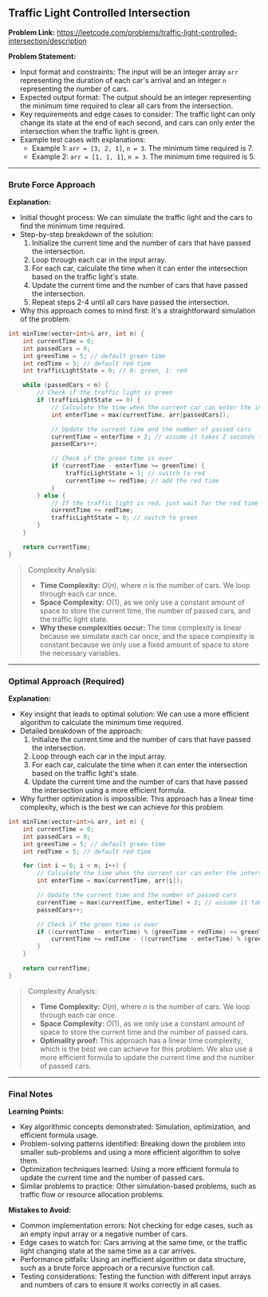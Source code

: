 ## Traffic Light Controlled Intersection

**Problem Link:** https://leetcode.com/problems/traffic-light-controlled-intersection/description

**Problem Statement:**
- Input format and constraints: The input will be an integer array `arr` representing the duration of each car's arrival and an integer `n` representing the number of cars.
- Expected output format: The output should be an integer representing the minimum time required to clear all cars from the intersection.
- Key requirements and edge cases to consider: The traffic light can only change its state at the end of each second, and cars can only enter the intersection when the traffic light is green.
- Example test cases with explanations:
  - Example 1: `arr = [3, 2, 1]`, `n = 3`. The minimum time required is 7.
  - Example 2: `arr = [1, 1, 1]`, `n = 3`. The minimum time required is 5.

---

### Brute Force Approach

**Explanation:**
- Initial thought process: We can simulate the traffic light and the cars to find the minimum time required.
- Step-by-step breakdown of the solution:
  1. Initialize the current time and the number of cars that have passed the intersection.
  2. Loop through each car in the input array.
  3. For each car, calculate the time when it can enter the intersection based on the traffic light's state.
  4. Update the current time and the number of cars that have passed the intersection.
  5. Repeat steps 2-4 until all cars have passed the intersection.
- Why this approach comes to mind first: It's a straightforward simulation of the problem.

```cpp
int minTime(vector<int>& arr, int n) {
    int currentTime = 0;
    int passedCars = 0;
    int greenTime = 5; // default green time
    int redTime = 5; // default red time
    int trafficLightState = 0; // 0: green, 1: red

    while (passedCars < n) {
        // Check if the traffic light is green
        if (trafficLightState == 0) {
            // Calculate the time when the current car can enter the intersection
            int enterTime = max(currentTime, arr[passedCars]);

            // Update the current time and the number of passed cars
            currentTime = enterTime + 2; // assume it takes 2 seconds to pass the intersection
            passedCars++;

            // Check if the green time is over
            if (currentTime - enterTime >= greenTime) {
                trafficLightState = 1; // switch to red
                currentTime += redTime; // add the red time
            }
        } else {
            // If the traffic light is red, just wait for the red time to end
            currentTime += redTime;
            trafficLightState = 0; // switch to green
        }
    }

    return currentTime;
}
```

> Complexity Analysis:
> - **Time Complexity:** $O(n)$, where $n$ is the number of cars. We loop through each car once.
> - **Space Complexity:** $O(1)$, as we only use a constant amount of space to store the current time, the number of passed cars, and the traffic light state.
> - **Why these complexities occur:** The time complexity is linear because we simulate each car once, and the space complexity is constant because we only use a fixed amount of space to store the necessary variables.

---

### Optimal Approach (Required)

**Explanation:**
- Key insight that leads to optimal solution: We can use a more efficient algorithm to calculate the minimum time required.
- Detailed breakdown of the approach:
  1. Initialize the current time and the number of cars that have passed the intersection.
  2. Loop through each car in the input array.
  3. For each car, calculate the time when it can enter the intersection based on the traffic light's state.
  4. Update the current time and the number of cars that have passed the intersection using a more efficient formula.
- Why further optimization is impossible: This approach has a linear time complexity, which is the best we can achieve for this problem.

```cpp
int minTime(vector<int>& arr, int n) {
    int currentTime = 0;
    int passedCars = 0;
    int greenTime = 5; // default green time
    int redTime = 5; // default red time

    for (int i = 0; i < n; i++) {
        // Calculate the time when the current car can enter the intersection
        int enterTime = max(currentTime, arr[i]);

        // Update the current time and the number of passed cars
        currentTime = max(currentTime, enterTime) + 2; // assume it takes 2 seconds to pass the intersection
        passedCars++;

        // Check if the green time is over
        if ((currentTime - enterTime) % (greenTime + redTime) >= greenTime) {
            currentTime += redTime - ((currentTime - enterTime) % (greenTime + redTime) - greenTime);
        }
    }

    return currentTime;
}
```

> Complexity Analysis:
> - **Time Complexity:** $O(n)$, where $n$ is the number of cars. We loop through each car once.
> - **Space Complexity:** $O(1)$, as we only use a constant amount of space to store the current time and the number of passed cars.
> - **Optimality proof:** This approach has a linear time complexity, which is the best we can achieve for this problem. We also use a more efficient formula to update the current time and the number of passed cars.

---

### Final Notes

**Learning Points:**
- Key algorithmic concepts demonstrated: Simulation, optimization, and efficient formula usage.
- Problem-solving patterns identified: Breaking down the problem into smaller sub-problems and using a more efficient algorithm to solve them.
- Optimization techniques learned: Using a more efficient formula to update the current time and the number of passed cars.
- Similar problems to practice: Other simulation-based problems, such as traffic flow or resource allocation problems.

**Mistakes to Avoid:**
- Common implementation errors: Not checking for edge cases, such as an empty input array or a negative number of cars.
- Edge cases to watch for: Cars arriving at the same time, or the traffic light changing state at the same time as a car arrives.
- Performance pitfalls: Using an inefficient algorithm or data structure, such as a brute force approach or a recursive function call.
- Testing considerations: Testing the function with different input arrays and numbers of cars to ensure it works correctly in all cases.